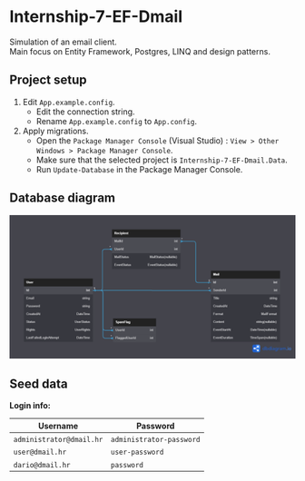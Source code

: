 # Internship-7-EF-Dmail

Simulation of an email client.  
Main focus on Entity Framework, Postgres, LINQ and design patterns.

## Project setup
1. Edit `App.example.config`.
   - Edit the connection string.
   - Rename `App.example.config` to `App.config`.
2. Apply migrations.
   - Open the `Package Manager Console` (Visual Studio) : `View > Other Windows > Package Manager Console`.
   - Make sure that the selected project is `Internship-7-EF-Dmail.Data`.
   - Run `Update-Database` in the Package Manager Console.

## Database diagram
![database diagram](./dbDiagram.png)

## Seed data

**Login info:**

| Username                 | Password                 |
| ------------------------ | ------------------------ |
| `administrator@dmail.hr` | `administrator-password` |
| `user@dmail.hr`          | `user-password`          |
| `dario@dmail.hr`         | `password`               |
  